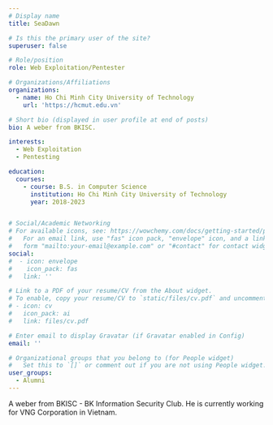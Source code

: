 ```yaml
---
# Display name
title: SeaDawn

# Is this the primary user of the site?
superuser: false

# Role/position
role: Web Exploitation/Pentester

# Organizations/Affiliations
organizations:
  - name: Ho Chi Minh City University of Technology
    url: 'https://hcmut.edu.vn'

# Short bio (displayed in user profile at end of posts)
bio: A weber from BKISC.

interests:
  - Web Exploitation
  - Pentesting

education:
  courses:
    - course: B.S. in Computer Science
      institution: Ho Chi Minh City University of Technology
      year: 2018-2023


# Social/Academic Networking
# For available icons, see: https://wowchemy.com/docs/getting-started/page-builder/#icons
#   For an email link, use "fas" icon pack, "envelope" icon, and a link in the
#   form "mailto:your-email@example.com" or "#contact" for contact widget.
social:
#  - icon: envelope
#    icon_pack: fas
#   link: ''

# Link to a PDF of your resume/CV from the About widget.
# To enable, copy your resume/CV to `static/files/cv.pdf` and uncomment the lines below.
# - icon: cv
#   icon_pack: ai
#   link: files/cv.pdf

# Enter email to display Gravatar (if Gravatar enabled in Config)
email: ''

# Organizational groups that you belong to (for People widget)
#   Set this to `[]` or comment out if you are not using People widget.
user_groups:
  - Alumni
---
```


A weber from BKISC - BK Information Security Club. He is currently working for VNG Corporation in Vietnam.

